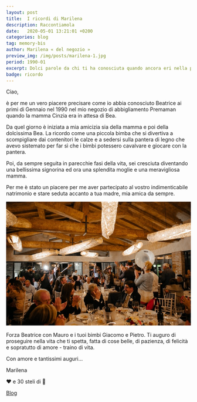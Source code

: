 ```yaml
---
layout: post
title:  I ricordi di Marilena
description: Raccontiamola
date:   2020-05-01 13:21:01 +0200
categories: blog
tag: memory-bis
author: Marilena « del negozio »
preview_img: /img/posts/marilena-1.jpg
period: 1990-01
excerpt: Dolci parole da chi ti ha conosciuta quando ancora eri nella pancia di tua mamma
badge: ricordo
---
```

Ciao,

è  per me un vero piacere precisare come io abbia conosciuto Beatrice ai primi di Gennaio nel 1990 nel mio negozio di abbigliamento Premaman quando la mamma Cinzia era in attesa di Bea.

Da quel giorno è  iniziata a mia amicizia sia della mamma e poi della dolcissima Bea. La ricordo come una piccola bimba che si divertiva a scompigliare dai contenitori le calze e a sedersi sulla pantera di legno che avevo sistemato per far sì che i bimbi potessero cavalvare e giocare con la pantera.

Poi, da sempre seguita in parecchie fasi della vita, sei cresciuta diventando una bellissima signorina ed ora una splendita moglie e una meravigliosa mamma.

Per me è stato un piacere per me aver partecipato al vostro indimenticabile natrimonio e stare seduta accanto a tua madre, mia  amica da sempre.

![matrimonio](/img/posts/marilena-1.jpg)

Forza Beatrice con Mauro e i tuoi bimbi Giacomo e Pietro. Ti auguro di proseguire nella vita che ti spetta, fatta di cose belle, di  pazienza, di felicità e sopratutto di amore - traino di vita.

Con amore e tantissimi auguri...

Marilena

❤ e 30 steli di 🌹

<a href="/blog"><span class="badge badge-blog">Blog</span></a>
